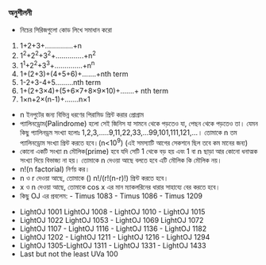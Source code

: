 ### অনুশীলনী

* নিচের সিরিজগুলো কোড লিখে সমাধান করো
1. 1+2+3+..............+n
2. 1<sup>2</sup>+2<sup>2</sup>+3<sup>2</sup>+..............+n<sup>2</sup>
3. 1<sup>1</sup>+2<sup>2</sup>+3<sup>3</sup>+..............+n<sup>n</sup>
4. 1+(2+3)+(4+5+6)+.......+nth term
5. 1-2+3-4+5.........nth term
6. 1+(2+3×4)+(5+6×7+8×9×10)+.......+ nth term
7. 1×n+2×(n-1)+.......n×1

* n ইনপুটের জন্য বিভিন্ন ধরণের পিরামিড প্রিন্ট করার প্রোগ্রাম
* প্যালিনড্রোম(Palindrome) হলো সেই জিনিস যা সামনে থেকে পড়তেও যা, পেছন থেকে পড়তেও তা। যেমন কিছু প্যালিনড্রম সংখ্যা হলোঃ 1,2,3,.....9,11,22,33,...99,101,111,121,...। তোমাকে n তম প্যালিনড্রোম সংখ্যা প্রিন্ট করতে হবে।(n<10<sup>9</sup>) (এই সমস্যাটি আগের সেকশনে ছিল তবে কম মানের জন্য)
* কোনো একটি সংখ্যা n মৌলিক(prime) হবে যদি সেটি 1 থেকে বড় হয় এবং 1 বা n ছাড়া আর কোনো ধনাত্মক সংখ্যা দিয়ে বিভাজ্য না হয়। তোমাকে n দেওয়া আছে বলতে হবে এটি মৌলিক কি মৌলিক নয়।
* n!(n factorial) নির্ণয় কর।
* n ও r দেওয়া আছে, তোমাকে () n!/(r!(n-r)!) প্রিন্ট করতে হবে।
* x ও n দেওয়া আছে, তোমাকে cos x এর মান ম্যাকলরিনের ধারার সাহায্যে বের করতে হবে।
* কিছু OJ এর প্রবলেম: - Timus 1083 - Timus 1086 - Timus 1209
- LightOJ 1001 LightOJ 1008 - LightOJ 1010 - LightOJ 1015 
- LightOJ 1022 LightOJ 1053 - LightOJ 1069 LightOJ 1072
- LightOJ 1107 - LightOJ 1116 - LightOJ 1136 - LightOJ 1182
- LightOJ 1202 - LightOJ 1211 - LightOJ 1216 - LightOJ 1294 
- LightOJ 1305-LightOJ 1311 - LightOJ 1331 - LightOJ 1433
- Last but not the least UVa 100
